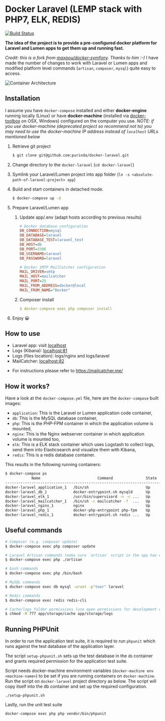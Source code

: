 # Docker Laravel (LEMP stack with PHP7, ELK, REDIS)

[![Build Status](https://travis-ci.com/purinda/docker-laravel.svg?branch=master)](https://travis-ci.com/purinda/docker-laravel)

**The idea of the project is to provide a pre-configured docker platform for Laravel and Lumen apps to get them up and running fast.**

*Credit: this is a fork from [maxpou/docker-symfony](https://github.com/maxpou/docker-symfony). Thanks to him :-)* 
I have made the number of changes to work with Laravel or Lumen apps and modified platform level commands (`artisan`, `composer`, `mysql`) quite easy to access.

![Container Architecture](https://raw.githubusercontent.com/purinda/docker-laravel/master/docs/container-architecture.png)

## Installation

I assume you have `docker-compose` installed and either **docker-engine** running locally (Linux) or have **docker-machine** (installed via [docker-toolbox](https://www.docker.com/products/docker-toolbox) on OSX, Windows) 
configured on the computer you use. _NOTE: if you use docker-machine (deprecated project so recommend not to) you may need to use the docker-machine IP address instead of `localhost` URLs mentioned below_

1. Retrieve git project

    ```bash
    $ git clone git@github.com:purinda/docker-laravel.git
    ```

2. Change directory to the `docker-laravel` (`cd docker-laravel`)

3. Symlink your Laravel/Lumen project into app folder (`ln -s <absolute-path-of-laravel-project> app`)

4. Build and start containers in detached mode.

    ```bash
    $ docker-compose up -d
    ```

5. Prepare Laravel/Lumen app
    1. Update app/.env (adapt hosts according to previous results)

        ```ini
        # Docker database configuration
        DB_CONNECTION=mysql
        DB_DATABASE=laravel
        DB_DATABASE_TEST=laravel_test
        DB_HOST=db
        DB_PORT=3306
        DB_USERNAME=laravel
        DB_PASSWORD=laravel

        # Docker SMTP MailCatcher configuration
        MAIL_DRIVER=smtp
        MAIL_HOST=mailcatcher
        MAIL_PORT=25
        MAIL_FROM_ADDRESS=docker@local
        MAIL_FROM_NAME="Docker"
        ```

    2. Composer install

        ```yml
        $ docker-compose exec php composer install
        ```

6. Enjoy 😀

## How to use

* Laravel app: visit [localhost](http://localhost)
* Logs (Kibana): [localhost:81](http://localhost:81)
* Logs (files location): logs/nginx and logs/laravel
* MailCatcher: [localhost:82](http://localhost:82)
 - For instructions please refer to https://mailcatcher.me/

## How it works?

Have a look at the `docker-compose.yml` file, here are the `docker-compose` built images:

* `application`: This is the Laravel or Lumen application code container,
* `db`: This is the MySQL database container,
* `php`: This is the PHP-FPM container in which the application volume is mounted,
* `nginx`: This is the Nginx webserver container in which application volume is mounted too,
* `elk`: This is a ELK stack container which uses Logstash to collect logs, send them into Elasticsearch and visualize them with Kibana,
* `redis`: This is a redis database container.

This results in the following running containers:

```bash
$ docker-compose ps
            Name                          Command               State                                     Ports
--------------------------------------------------------------------------------------------------------------------------------------------------
docker-laravel_application_1   /bin/sh                          Up
docker-laravel_db_1            docker-entrypoint.sh mysqld      Up      3306/tcp
docker-laravel_elk_1           /usr/bin/supervisord -n -c ...   Up      0.0.0.0:81->80/tcp,:::81->80/tcp
docker-laravel_mailcatcher_1   /bin/sh -c mailcatcher -f  ...   Up      0.0.0.0:25->1025/tcp,:::25->1025/tcp, 0.0.0.0:82->1080/tcp,:::82->1080/tcp
docker-laravel_nginx_1         nginx                            Up      443/tcp, 0.0.0.0:80->80/tcp,:::80->80/tcp
docker-laravel_php_1           docker-php-entrypoint php-fpm    Up      9000/tcp
docker-laravel_redis_1         docker-entrypoint.sh redis ...   Up      6379/tcp
```

## Useful commands

```bash
# Composer (e.g. composer update)
$ docker-compose exec php composer update

# Laravel Artisan commands (make sure `artisan` script in the app has executable permissions bit set)
$ docker-compose exec php ./artisan

# bash commands
$ docker-compose exec php /bin/bash

# MySQL commands
$ docker-compose exec db mysql -uroot -p"toor" laravel

# Redis commands
$ docker-compose exec redis redis-cli

# Cache/logs folder permissions (use open permissions for development only)
$ chmod -R 777 app/storage/cache app/storage/logs

```

## Running PHPUnit

In order to run the application test suite, it is required to run `phpunit` which runs against the test database of the 
application layer.

The script `setup-phpunit.sh` sets up the test database in the `db` container and grants required permission for the application
test suite.

Script needs docker-machine environment variables (`docker-machine env <machine-name>`) to be set if you are running 
containers on `docker-machine`. Run the script on `docker-laravel` project directory as below. The script will copy itself into
the db container and set up the required configuration.
    
    ./setup-phpunit.sh
    
Lastly, run the unit test suite

    docker-compose exec php php vendor/bin/phpunit
